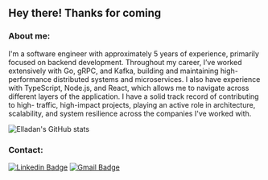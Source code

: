 ## Hey there! Thanks for coming

### About me:
 I'm a software engineer with approximately 5 years of experience, primarily focused on backend development. Throughout my career, I’ve worked extensively with Go, gRPC, and Kafka, building and maintaining high-performance 
 distributed systems and microservices. I also have experience with TypeScript, Node.js, and React, which allows me to navigate across different layers of the application. I have a solid track record of contributing to high- traffic, high-impact projects, playing an active role in architecture, scalability, and system resilience across the companies I've worked with.
<br>

![Elladan's GitHub stats](https://github-readme-stats.vercel.app/api/top-langs/?username=ElladanTasartir&layout=compact&theme=tokyonight&hide=javascript,html,css,scss,java,objective-c,ruby,php)

### Contact:

[![Linkedin Badge](https://img.shields.io/badge/-ErickMalta-blue?style=flat-square&logo=Linkedin&logoColor=white&link=https://www.linkedin.com/in/erick-malta/)](https://www.linkedin.com/in/erick-malta/)
[![Gmail Badge](https://img.shields.io/badge/-Gmail-c14438?style=flat-square&logo=Gmail&logoColor=white&link=mailto:erickmalta100@gmail.com)](mailto:erickmalta100@gmail.com)
